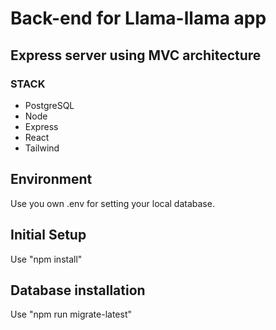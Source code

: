 # Back-end for Llama-llama app

## Express server using MVC architecture

### STACK
<ul>
<li>PostgreSQL</li>
<li>Node</li>
<li>Express</li>
<li>React</li>
<li>Tailwind</li>
</ul>

## Environment
Use you own .env for setting your local database.

## Initial Setup
Use "npm install"

## Database installation
Use "npm run migrate-latest"
